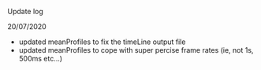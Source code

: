 Update log

20/07/2020

- updated meanProfiles to fix the timeLine output file
- updated meanProfiles to cope with super percise frame rates (ie, not 1s, 500ms etc...)
